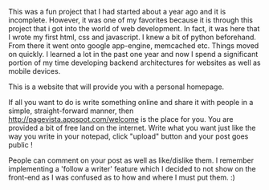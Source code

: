 This was a fun project that I had started about a year ago and it is incomplete. However, it was one  of my favorites because
it is through this project that i got into the world of web development. In fact, it was here that I wrote my first html, css and javascript. I
knew a bit of python beforehand. From there it went onto google app-engine, memcached etc. Things moved on quickly. I learned a lot in the past 
one year and now I spend a significant portion of my time developing backend architectures for websites as well as mobile devices.

This is a website that will provide you with a personal homepage. 

If all you want to do is write something online and share it with people in a simple, straight-forward manner, then  
http://pagevista.appspot.com/welcome is the place for you. You are provided a bit of free land on the internet. Write what you want just like the way you write in your notepad, click "upload" button and your post goes public !

People can comment on your post as well as like/dislike them. I remember implementing a 'follow a writer' feature which I decided to not show on 
the front-end as I was confused as to how and where I must put them. :)
